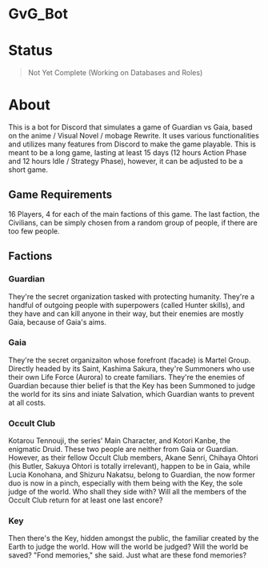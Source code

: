 # GvG_Bot
# Status
>Not Yet Complete (Working on Databases and Roles)
# About
This is a bot for Discord that simulates a game of Guardian vs Gaia, based on the anime / Visual Novel / mobage Rewrite. It uses various functionalities and utilizes many features from Discord to make the game playable. This is meant to be a long game, lasting at least 15 days (12 hours Action Phase and 12 hours Idle / Strategy Phase), however, it can be adjusted to be a short game.
## Game Requirements
16 Players, 4 for each of the main factions of this game. 
The last faction, the Civilians, can be simply chosen from a random group of people, if there are too few people.
## Factions
### Guardian
They're the secret organization tasked with protecting humanity. They're a handful of outgoing people with superpowers (called Hunter skills), and they have and can kill anyone in their way, but their enemies are mostly Gaia, because of Gaia's aims.
### Gaia
They're the secret organizaiton whose forefront (facade) is Martel Group. Directly headed by its Saint, Kashima Sakura, they're Summoners who use their own Life Force (Aurora) to create familiars. They're the enemies of Guardian because thier belief is that the Key has been Summoned to judge the world for its sins and iniate Salvation, which Guardian wants to prevent at all costs.
### Occult Club
Kotarou Tennouji, the series' Main Character, and Kotori Kanbe, the enigmatic Druid. These two people are neither from Gaia or Guardian. However, as their fellow Occult Club members, Akane Senri, Chihaya Ohtori (his Butler, Sakuya Ohtori is totally irrelevant), happen to be in Gaia, while Lucia Konohana, and Shizuru Nakatsu, belong to Guardian, the now former duo is now in a pinch, especially with them being with the Key, the sole judge of the world. Who shall they side with? Will all the members of the Occult Club return for at least one last encore?
### Key
Then there's the Key, hidden amongst the public, the familiar created by the Earth to judge the world. How will the world be judged? Will the world be saved? "Fond memories," she said. Just what are these fond memories?

<!-- Work in Progress, everything else -->
<!-- nishikujou touka -->

